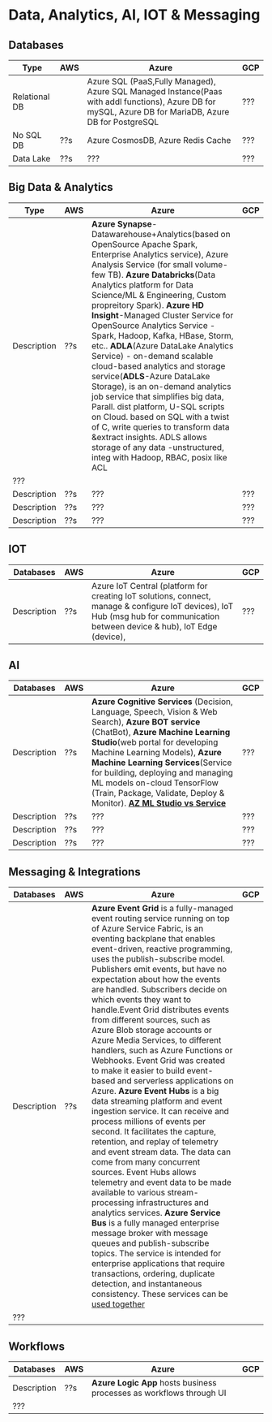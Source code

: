 # Data, Analytics, AI, IOT & Messaging

## Databases

| Type  | AWS | Azure | GCP |
|------------|-----|-------|-----|
| Relational DB|  | Azure SQL (PaaS,Fully Managed), Azure SQL Managed Instance(Paas with addl functions), Azure DB for mySQL, Azure DB for MariaDB, Azure DB for PostgreSQL   | ??? |
| No SQL DB | ??s | Azure CosmosDB, Azure Redis Cache   | ??? |
| Data Lake| ??s | ???   | ??? |


## Big Data & Analytics

| Type  | AWS | Azure | GCP |
|------------|-----|-------|-----|
| Description| ??s | **Azure Synapse**-Datawarehouse+Analytics(based on OpenSource Apache Spark, Enterprise Analytics service), Azure Analysis Service (for small volume-few TB). **Azure Databricks**(Data Analytics platform for Data Science/ML & Engineering, Custom propreitory Spark). **Azure HD Insight**-Managed Cluster Service for OpenSource Analytics Service - Spark, Hadoop, Kafka, HBase, Storm, etc..  **ADLA**(Azure DataLake Analytics Service) - on-demand scalable cloud-based analytics and storage service(**ADLS**-Azure DataLake Storage), is an on-demand analytics job service that simplifies big data, Parall. dist platform, U-SQL scripts on Cloud. based on SQL with a twist of C, write queries to transform data &extract insights. ADLS allows storage of any data -unstructured, integ with Hadoop, RBAC, posix like ACL
   | ??? |
| Description| ??s | ???   | ??? |
| Description| ??s | ???   | ??? |
| Description| ??s | ???   | ??? |


## IOT

| Databases  | AWS | Azure | GCP |
|------------|-----|-------|-----|
| Description| ??s | Azure IoT Central (platform for creating IoT solutions, connect, manage & configure IoT devices), IoT Hub (msg hub for communication between device & hub), IoT Edge (device),  | ??? |


## AI

| Databases  | AWS | Azure | GCP |
|------------|-----|-------|-----|
| Description| ??s | **Azure Cognitive Services** (Decision, Language, Speech, Vision & Web Search), **Azure BOT service** (ChatBot), **Azure Machine Learning Studio**(web portal for developing Machine Learning Models), **Azure Machine Learning Services**(Service for building, deploying and managing ML models on-cloud TensorFlow (Train, Package, Validate, Deploy & Monitor). [**AZ ML Studio vs Service**](https://www.codit.eu/blog/azure-machine-learning-studio-vs-services/?country_sel=be)  | ??? |
| Description| ??s | ???   | ??? |
| Description| ??s | ???   | ??? |
| Description| ??s | ???   | ??? |



## Messaging & Integrations

| Databases  | AWS | Azure | GCP |
|------------|-----|-------|-----|
| Description| ??s | **Azure Event Grid** is a fully-managed event routing service running on top of Azure Service Fabric, is an eventing backplane that enables event-driven, reactive programming, uses the publish-subscribe model. Publishers emit events, but have no expectation about how the events are handled. Subscribers decide on which events they want to handle.Event Grid distributes events from different sources, such as Azure Blob storage accounts or Azure Media Services, to different handlers, such as Azure Functions or Webhooks. Event Grid was created to make it easier to build event-based and serverless applications on Azure. **Azure Event Hubs** is a big data streaming platform and event ingestion service. It can receive and process millions of events per second. It facilitates the capture, retention, and replay of telemetry and event stream data. The data can come from many concurrent sources. Event Hubs allows telemetry and event data to be made available to various stream-processing infrastructures and analytics services. **Azure Service Bus** is a fully managed enterprise message broker with message queues and publish-subscribe topics. The service is intended for enterprise applications that require transactions, ordering, duplicate detection, and instantaneous consistency. These services can be [used together](https://docs.microsoft.com/en-us/azure/event-grid/compare-messaging-services#use-the-services-together)
   | ??? |


## Workflows

| Databases  | AWS | Azure | GCP |
|------------|-----|-------|-----|
| Description| ??s | **Azure Logic App** hosts business processes as workflows through UI 
   | ??? |

   



